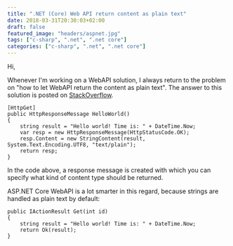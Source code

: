 ```yaml
---
title: ".NET (Core) Web API return content as plain text"
date: 2018-03-31T20:30:03+02:00
draft: false
featured_image: "headers/aspnet.jpg"
tags: ["c-sharp", ".net", ".net core"]
categories: ["c-sharp", ".net", ".net core"]
---
```


Hi,

Whenever I'm working on a WebAPI solution, I always return to the problem on "how to let WebAPI return the content as plain text". The answer to this solution is posted on [StackOverflow](https://stackoverflow.com/questions/11581697/is-there-a-way-to-force-asp-net-web-api-to-return-plain-text).

```
[HttpGet]
public HttpResponseMessage HelloWorld()
{
    string result = "Hello world! Time is: " + DateTime.Now;
    var resp = new HttpResponseMessage(HttpStatusCode.OK);
    resp.Content = new StringContent(result, System.Text.Encoding.UTF8, "text/plain");
    return resp;
}
```

In the code above, a response message is created with which you can specify what kind of content type should be returned.

ASP.NET Core WebAPI is a lot smarter in this regard, because strings are handled as plain text by default:

```
public IActionResult Get(int id)
{
    string result = "Hello world! Time is: " + DateTime.Now;
    return Ok(result);
}
```